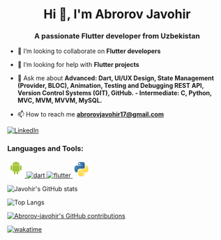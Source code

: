 <h1 align="center">Hi 👋, I'm Abrorov Javohir</h1>
<h3 align="center">A passionate Flutter developer from Uzbekistan</h3>

- 👯 I’m looking to collaborate on **Flutter developers**

- 🤝 I’m looking for help with **Flutter projects**

- 💬 Ask me about **Advanced: Dart, UI/UX Design, State Management (Provider, BLOC), Animation, Testing and Debugging REST API, Version Control Systems (GIT), GitHub. - Intermediate: C, Python, MVC, MVM, MVVM, MySQL.**

- 📫 How to reach me **abrorovjavohir17@gmail.com**

[![LinkedIn](https://img.shields.io/badge/LinkedIn-0077B5?style=for-the-badge&logo=linkedin&logoColor=white)](https://www.linkedin.com/in/javohir-abrorov-253a112b7/)



<h3 align="left">Languages and Tools:</h3>
<p align="left"> <a href="https://developer.android.com" target="_blank" rel="noreferrer"> <img src="https://raw.githubusercontent.com/devicons/devicon/master/icons/android/android-original-wordmark.svg" alt="android" width="40" height="40"/> </a> <a href="https://dart.dev" target="_blank" rel="noreferrer"> <img src="https://www.vectorlogo.zone/logos/dartlang/dartlang-icon.svg" alt="dart" width="40" height="40"/> </a> <a href="https://flutter.dev" target="_blank" rel="noreferrer"> <img src="https://www.vectorlogo.zone/logos/flutterio/flutterio-icon.svg" alt="flutter" width="40" height="40"/> </a> <a href="https://www.python.org" target="_blank" rel="noreferrer"> <img src="https://raw.githubusercontent.com/devicons/devicon/master/icons/python/python-original.svg" alt="python" width="40" height="40"/> </a> </p>













![Javohir's GitHub stats](https://github-readme-stats.vercel.app/api?username=Abrorov-javohir&show_icons=true&theme=dracula)


![Top Langs](https://github-readme-stats.vercel.app/api/top-langs/?username=Abrorov-javohir&hide_progress=true)


[![Abrorov-javohir's GitHub contributions](https://github-readme-streak-stats.herokuapp.com/?user=Abrorov-javohir&theme=dracula)]((https://github-readme-streak-stats.herokuapp.com/?user=Abrorov-javohir&theme=dracula))




[![wakatime](https://wakatime.com/badge/user/a22d037f-37f3-42fb-aa8d-e43994fe0816.svg)](https://wakatime.com/@a22d037f-37f3-42fb-aa8d-e43994fe0816)
